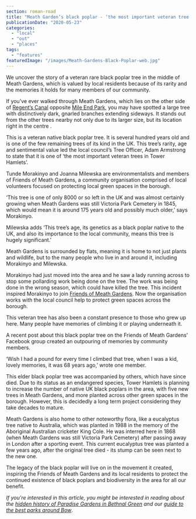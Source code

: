 ```yaml
---
section: roman-road
title: "Meath Garden’s black poplar - ‘the most important veteran tree in Tower Hamlets’"
publicationDate: "2020-05-23"
categories: 
  - "local"
  - "out"
  - "places"
tags: 
  - "features"
featuredImage: "/images/Meath-Gardens-Black-Poplar-web.jpg"
---
```


We uncover the story of a veteran rare black poplar tree in the middle of Meath Gardens, which is valued by local residents because of its rarity and the memories it holds for many members of our community.

If you’ve ever walked through Meath Gardens, which lies on the other side of [Regent’s Canal](https://romanroadlondon.com/regents-canal-what-to-see-do-guide/) opposite [Mile End Park](https://romanroadlondon.com/mile-end-park-history/), you may have spotted a large tree with distinctively dark, gnarled branches extending sideways. It stands out from the other trees nearby not only due to its larger size, but its location right in the centre . 

This is a veteran native black poplar tree. It is several hundred years old and is one of the few remaining trees of its kind in the UK. This tree’s rarity, age and sentimental value led the local council’s Tree Officer, Adam Armstrong to state that it is one of ‘the most important veteran trees in Tower Hamlets’.  

Tunde Morakinyo and Joanna Milewska are environmentalists and members of Friends of Meath Gardens, a community organisation comprised of local volunteers focused on protecting local green spaces in the borough.

‘This tree is one of only 8000 or so left in the UK and was almost certainly growing when Meath Gardens was still Victoria Park Cemetery in 1845, which would mean it is around 175 years old and possibly much older,’ says Morakinyo.

Milewska adds ‘This tree’s age, its genetics as a black poplar native to the UK, and also its importance to the local community, means this tree is hugely significant.’  

Meath Gardens is surrounded by flats, meaning it is home to not just plants and wildlife, but to the many people who live in and around it, including Morakinyo and Milewska.

Morakinyo had just moved into the area and he saw a lady running across to stop some pollarding work being done on the tree. The work was being done in the wrong season, which could have killed the tree. This incident inspired Morakinyo to join [Friends of Meath Gardens](https://romanroadlondon.com/friends-meath-gardens-mile-end/). Now the organisation works with the local council help to protect green spaces across the borough.

This veteran tree has also been a constant presence to those who grew up here. Many people have memories of climbing it or playing underneath it.  

A recent post about this black poplar tree on the Friends of Meath Gardens’ Facebook group created an outpouring of memories by community members. 

‘Wish I had a pound for every time I climbed that tree, when I was a kid, lovely memories, it was 68 years ago,’ wrote one member. 

This elder black poplar tree was accompanied by others, which have since died. Due to its status as an endangered species, Tower Hamlets is planning to increase the number of native UK black poplars in the area, with five new trees in Meath Gardens, and more planted across other green spaces in the borough. However, this is decidedly a long term project considering they take decades to mature.  

Meath Gardens is also home to other noteworthy flora, like a eucalyptus tree native to Australia, which was planted in 1988 in the memory of the Aboriginal Australian cricketer King Cole. He was interred here in 1868 (when Meath Gardens was still Victoria Park Cemetery) after passing away in London after a sporting event. This current eucalyptus tree was planted a few years ago, after the original tree died - its stump can be seen next to the new one.

The legacy of the black poplar will live on in the movement it created, inspiring the Friends of Meath Gardens and its local residents to protect the continued existence of black poplars and biodiversity in the area for all our benefit.

_If you're interested in this article, you might be interested in reading about the [hidden history of Paradise Gardens in Bethnal Green](https://romanroadlondon.com/paradise-gardens-bethnal-green-history/)_ _and our [guide to the best parks around Bow](https://romanroadlondon.com/best-parks-green-spaces-bow-east-london/)_.
